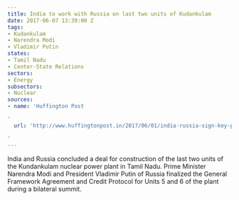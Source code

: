 ```yaml
---
title: India to work with Russia on last two units of Kudankulam
date: 2017-06-07 13:39:00 Z
tags:
- Kudankulam
- Narendra Modi
- Vladimir Putin
states:
- Tamil Nadu
- Center-State Relations
sectors:
- Energy
subsectors:
- Nuclear
sources:
- name: 'Huffington Post

'
  url: 'http://www.huffingtonpost.in/2017/06/01/india-russia-sign-key-pact-for-two-nuclear-power-units-in-kudan_a_22121345/

'
---
```


India and Russia concluded a deal for construction of the last two units of the Kundankulam nuclear power plant in Tamil Nadu. Prime Minister Narendra Modi and President Vladimir Putin of Russia finalized the General Framework Agreement and Credit Protocol for Units 5 and 6 of the plant during a bilateral summit.
